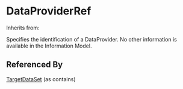 
# DataProviderRef

Inherits from: [](..//.md)



Specifies the identification of a DataProvider. No other information is available in the Information Model.





## Referenced By

[TargetDataSet](TargetDataSet.md) (as contains)


